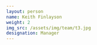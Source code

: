 ```yaml
---
layout: person
name: Keith Finlayson
weight: 2
img_src: /assets/img/team/t3.jpg
designation: Manager
--- 
```

